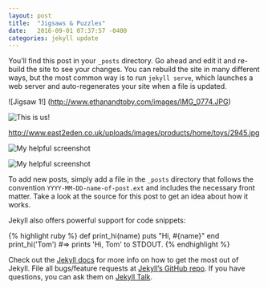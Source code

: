 ```yaml
---
layout: post
title:  "Jigsaws & Puzzles"
date:   2016-09-01 07:37:57 -0400
categories: jekyll update
---
```

You’ll find this post in your `_posts` directory. Go ahead and edit it and re-build the site to see your changes. You can rebuild the site in many different ways, but the most common way is to run `jekyll serve`, which launches a web server and auto-regenerates your site when a file is updated.

![Jigsaw 1!] (http://www.ethanandtoby.com/images/IMG_0774.JPG)

![This is us!](http://www.ethanandtoby.com/images/ET4.jpeg)

http://www.east2eden.co.uk/uploads/images/products/home/toys/2945.jpg

![My helpful screenshot](http://www.east2eden.co.uk/uploads/images/products/home/toys/2945.jpg)

![My helpful screenshot](IMG_0774.JPG)


To add new posts, simply add a file in the `_posts` directory that follows the convention `YYYY-MM-DD-name-of-post.ext` and includes the necessary front matter. Take a look at the source for this post to get an idea about how it works.

Jekyll also offers powerful support for code snippets:

{% highlight ruby %}
def print_hi(name)
  puts "Hi, #{name}"
end
print_hi('Tom')
#=> prints 'Hi, Tom' to STDOUT.
{% endhighlight %}

Check out the [Jekyll docs][jekyll-docs] for more info on how to get the most out of Jekyll. File all bugs/feature requests at [Jekyll’s GitHub repo][jekyll-gh]. If you have questions, you can ask them on [Jekyll Talk][jekyll-talk].

[jekyll-docs]: http://jekyllrb.com/docs/home
[jekyll-gh]:   https://github.com/jekyll/jekyll
[jekyll-talk]: https://talk.jekyllrb.com/

